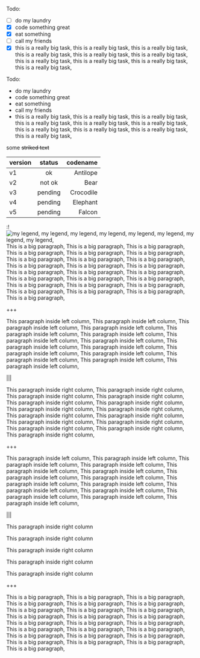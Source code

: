 
Todo:
- [ ] do my laundry 
- [x] code something great
- [x] eat something
- [ ] call my friends
- [x] this is a really big task, this is a really big task, this is a really big task, this is a really big task, this is a really big task,
  this is a really big task, this is a really big task, this is a really big task, this is a really big task, this is a really big task, 

Todo:
- do my laundry 
- code something great
- eat something
- call my friends
- this is a really big task, this is a really big task, this is a really big task, this is a really big task, this is a really big task,
  this is a really big task, this is a really big task, this is a really big task, this is a really big task, this is a really big task, 

some ~~striked text~~

| version | status | codename |
| :--- | :---: | ---: |
| v1 | ok | Antilope |
| v2 | not ok | Bear |
| v3 | pending | Crocodile |
| v4 | pending | Elephant |
| v5 | pending | Falcon |

:!![my legend, my legend, my legend, my legend, my legend, my legend, my legend, my legend, ](http://blog.soulserv.net/content/images/2015/11/exit1.jpg)
This is a big paragraph, This is a big paragraph, This is a big paragraph, This is a big paragraph, This is a big paragraph, 
This is a big paragraph, This is a big paragraph, This is a big paragraph, This is a big paragraph, This is a big paragraph, 
This is a big paragraph, This is a big paragraph, This is a big paragraph, This is a big paragraph, This is a big paragraph, 
This is a big paragraph, This is a big paragraph, This is a big paragraph, This is a big paragraph, This is a big paragraph, 
This is a big paragraph, This is a big paragraph, This is a big paragraph, This is a big paragraph, This is a big paragraph, 

+++

This paragraph inside left column, This paragraph inside left column, This paragraph inside left column,
This paragraph inside left column, This paragraph inside left column, This paragraph inside left column,
This paragraph inside left column, This paragraph inside left column, This paragraph inside left column,
This paragraph inside left column, This paragraph inside left column, This paragraph inside left column,
This paragraph inside left column, This paragraph inside left column, This paragraph inside left column,

|||

This paragraph inside right column, This paragraph inside right column, This paragraph inside right column,
This paragraph inside right column, This paragraph inside right column, This paragraph inside right column,
This paragraph inside right column, This paragraph inside right column, This paragraph inside right column,
This paragraph inside right column, This paragraph inside right column, This paragraph inside right column,
This paragraph inside right column, This paragraph inside right column, This paragraph inside right column,

+++

This paragraph inside left column, This paragraph inside left column, This paragraph inside left column,
This paragraph inside left column, This paragraph inside left column, This paragraph inside left column,
This paragraph inside left column, This paragraph inside left column, This paragraph inside left column,
This paragraph inside left column, This paragraph inside left column, This paragraph inside left column,
This paragraph inside left column, This paragraph inside left column, This paragraph inside left column,

|||

This paragraph inside right column

This paragraph inside right column

This paragraph inside right column

This paragraph inside right column

This paragraph inside right column

+++

This is a big paragraph, This is a big paragraph, This is a big paragraph, This is a big paragraph, This is a big paragraph, 
This is a big paragraph, This is a big paragraph, This is a big paragraph, This is a big paragraph, This is a big paragraph, 
This is a big paragraph, This is a big paragraph, This is a big paragraph, This is a big paragraph, This is a big paragraph, 
This is a big paragraph, This is a big paragraph, This is a big paragraph, This is a big paragraph, This is a big paragraph, 
This is a big paragraph, This is a big paragraph, This is a big paragraph, This is a big paragraph, This is a big paragraph, 

